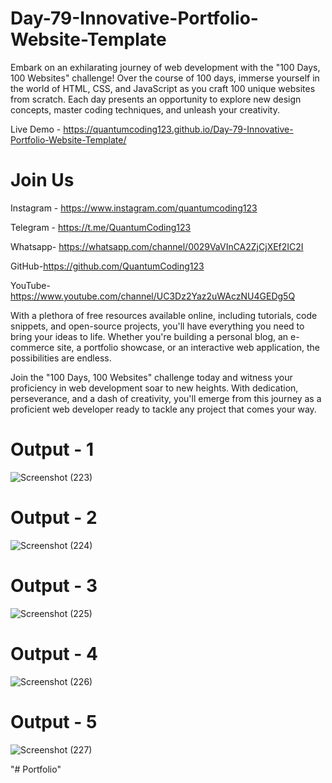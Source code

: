 # Day-79-Innovative-Portfolio-Website-Template

Embark on an exhilarating journey of web development with the "100 Days, 100 Websites" challenge! Over the course of 100 days, immerse yourself in the world of HTML, CSS, and JavaScript as you craft 100 unique websites from scratch. Each day presents an opportunity to explore new design concepts, master coding techniques, and unleash your creativity.

Live Demo - https://quantumcoding123.github.io/Day-79-Innovative-Portfolio-Website-Template/

# Join Us

Instagram - https://www.instagram.com/quantumcoding123

Telegram - https://t.me/QuantumCoding123

Whatsapp- https://whatsapp.com/channel/0029VaVInCA2ZjCjXEf2IC2I

GitHub-https://github.com/QuantumCoding123

YouTube-https://www.youtube.com/channel/UC3Dz2Yaz2uWAczNU4GEDg5Q

With a plethora of free resources available online, including tutorials, code snippets, and open-source projects, you'll have everything you need to bring your ideas to life. Whether you're building a personal blog, an e-commerce site, a portfolio showcase, or an interactive web application, the possibilities are endless.

Join the "100 Days, 100 Websites" challenge today and witness your proficiency in web development soar to new heights. With dedication, perseverance, and a dash of creativity, you'll emerge from this journey as a proficient web developer ready to tackle any project that comes your way.

# Output - 1
![Screenshot (223)](https://github.com/QuantumCoding123/Day-79-Innovative-Portfolio-Website-Template/assets/166281221/9bbee7db-3beb-4a30-93c6-09c09644ea86)

# Output - 2
![Screenshot (224)](https://github.com/QuantumCoding123/Day-79-Innovative-Portfolio-Website-Template/assets/166281221/2ef386e0-79ba-4fe9-b923-5ac3f826e9d2)

# Output - 3

![Screenshot (225)](https://github.com/QuantumCoding123/Day-79-Innovative-Portfolio-Website-Template/assets/166281221/b86fd392-c37c-47c9-b4ba-7f09d384f016)

# Output - 4
![Screenshot (226)](https://github.com/QuantumCoding123/Day-79-Innovative-Portfolio-Website-Template/assets/166281221/1bdacd67-b85e-4302-8572-1c7c67873f2f)

# Output - 5

![Screenshot (227)](https://github.com/QuantumCoding123/Day-79-Innovative-Portfolio-Website-Template/assets/166281221/b4599e63-365e-4720-8901-7e260eaa3a12)

"# Portfolio" 
